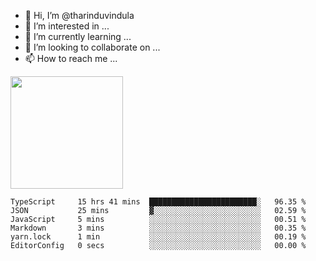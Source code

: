 - 👋 Hi, I’m @tharinduvindula
- 👀 I’m interested in ...
- 🌱 I’m currently learning ...
- 💞️ I’m looking to collaborate on ...
- 📫 How to reach me ...

<!---
tharinduvindula/tharinduvindula is a ✨ special ✨ repository because its `README.md` (this file) appears on your GitHub profile.
You can click the Preview link to take a look at your changes.
--->

<img height="180em" src="https://github-readme-stats.vercel.app/api?username=tharinduvindula&show_icons=true&hide_border=false&&count_private=true&include_all_commits=true" />


<!--START_SECTION:waka-->

```text
TypeScript     15 hrs 41 mins  ████████████████████████░   96.35 %
JSON           25 mins         ▓░░░░░░░░░░░░░░░░░░░░░░░░   02.59 %
JavaScript     5 mins          ░░░░░░░░░░░░░░░░░░░░░░░░░   00.51 %
Markdown       3 mins          ░░░░░░░░░░░░░░░░░░░░░░░░░   00.35 %
yarn.lock      1 min           ░░░░░░░░░░░░░░░░░░░░░░░░░   00.19 %
EditorConfig   0 secs          ░░░░░░░░░░░░░░░░░░░░░░░░░   00.00 %
```

<!--END_SECTION:waka-->
